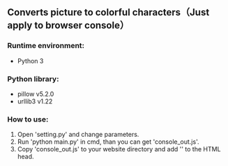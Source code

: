 ## Converts picture to colorful characters（Just apply to browser console）
### Runtime environment:
* Python 3
### Python library:
* pillow v5.2.0
* urllib3 v1.22
### How to use:
1. Open 'setting.py' and change parameters.
2. Run 'python main.py' in cmd, than you can get 'console_out.js'.
3. Copy 'console_out.js' to your website directory and add '<script type="text/javascript" src="js/console_out.js">console_out();</script>' to the HTML head.
